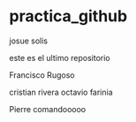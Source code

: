 # practica_github
josue solis

este es el ultimo repositorio

Francisco Rugoso

cristian rivera
octavio farinia

Pierre
comandooooo